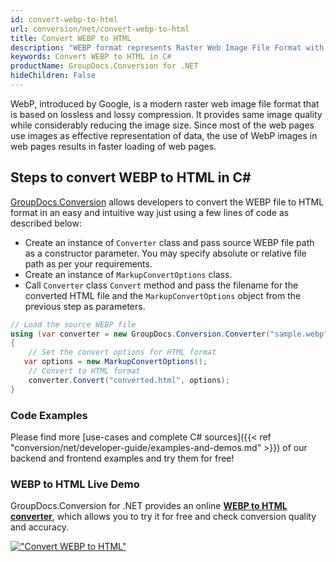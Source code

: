 ```yaml
---
id: convert-webp-to-html
url: conversion/net/convert-webp-to-html
title: Convert WEBP to HTML
description: "WEBP format represents Raster Web Image File Format with .webp extension. Learn how to convert WEBP to HTML file programmatically in C# language using GroupDocs.Conversion for .NET library."
keywords: Convert WEBP to HTML in C#
productName: GroupDocs.Conversion for .NET
hideChildren: False
---
```


WebP, introduced by Google, is a modern raster web image file format that is based on lossless and lossy compression. It provides same image quality while considerably reducing the image size. Since most of the web pages use images as effective representation of data, the use of WebP images in web pages results in faster loading of web pages.

## Steps to convert WEBP to HTML in C#

[GroupDocs.Conversion](https://products.groupdocs.com/conversion/net) allows developers to convert the WEBP file to HTML format in an easy and intuitive way just using a few lines of code as described below:

* Create an instance of `Converter` class and pass source WEBP file path as a constructor parameter. You may specify absolute or relative file path as per your requirements. 
* Create an instance of `MarkupConvertOptions` class.
* Call `Converter` class `Convert` method and pass the filename for the converted HTML file and the `MarkupConvertOptions` object from the previous step as parameters.

```csharp
// Load the source WEBP file
using (var converter = new GroupDocs.Conversion.Converter("sample.webp"))
{
    // Set the convert options for HTML format
   var options = new MarkupConvertOptions();
    // Convert to HTML format
    converter.Convert("converted.html", options);
}
```

### Code Examples

Please find more [use-cases and complete C# sources]({{< ref "conversion/net/developer-guide/examples-and-demos.md" >}}) of our backend and frontend examples and try them for free!

### WEBP to HTML Live Demo

GroupDocs.Conversion for .NET provides an online [**WEBP to HTML converter**](https://products.groupdocs.app/conversion/webp-to-html), which allows you to try it for free and check conversion quality and accuracy.

[!["Convert WEBP to HTML"](conversion/net/images/convert-to-html/convert-webp-to-html.png)](https://products.groupdocs.app/conversion/webp-to-html)